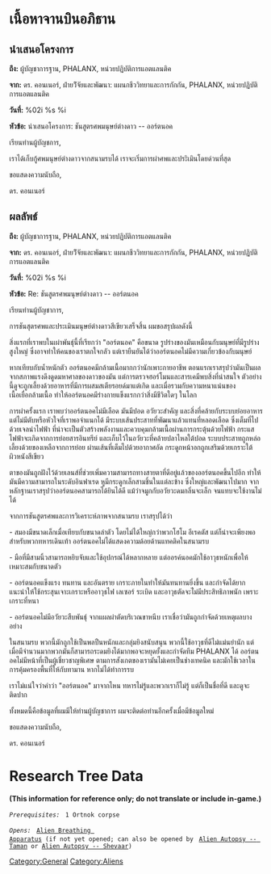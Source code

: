 # เนื้อหาจานบินอภิธาน

## นำเสนอโครงการ

**ถึง:** ผู้บัญชาการฐาน, PHALANX, หน่วยปฏิบัติการแอตแลนติค

**จาก:** ดร. คอนเนอร์, ฝ่ายวิัจัยและพัฒนา: แผนกชีววิทยาและการกักกัน, PHALANX,
หน่วยปฏิบัติการแอตแลนติค

**วันที่:** %02i %s %i

**หัวข้อ:** นำเสนอโครงการ: ชันสูตรศพมนุษย์ต่างดาว -- ออร์ตนอค

เรียนท่านผู้บัญชการ,

เราได้เก็บกู้ศพมนุษย์ต่างดาวจากสนามรบได้ เราจะเริ่มการผ่าศพและประิเมินโดยด่วนที่สุด

ขอแสดงความนับถือ,

ดร. คอนเนอร์

## ผลลัพธ์

**ถึง:** ผู้บัญชาการฐาน, PHALANX, หน่วยปฏิบัติการแอตแลนติค

**จาก:** ดร. คอนเนอร์, ฝ่ายวิัจัยและพัฒนา: แผนกชีววิทยาและการกักกัน, PHALANX,
หน่วยปฏิบัติการแอตแลนติค

**วันที่:** %02i %s %i

**หัวข้อ:** Re: ชันสูตรศพมนุษย์ต่างดาว -- ออร์ตนอค

เรียนท่านผู้บัญชาการ,

การชันสุตรศพและประเมินมนุษย์ต่างดาวสีเขียวเสร็จสิ้น ผมขอสรุปผลดังนี้

สิ่งแรกที่เราพบในเผ่าพันธุ์นี้ที่เรียกว่า "ออร์ตนอค" คือขนาด
รูปร่างของมันเหมือนกับมนุษย์ที่มีรูปร่างสูงใหญ่ ซึ่งอาจทำให้คนของเราตกใจกลัว
แต่เรายืนยันได้ว่าออร์ตนอคไม่มีความเกี่ยวข้องกับมนุษย์

หากเทียบกับน้ำหนักตัว ออร์ตนอคมีกล้ามเนื้อมากกว่านักเพาะกายอาชีพ
ตอนแรกเราสรุปว่ามันเป็นผลจากสภาพแรงดึงดูดมหาศาลของดาวของมัน
แต่การตรวจฮอร์โมนและสารเคมีพบสิ่งที่น่าสนใจ
ตัวอย่างนี้ดูจะถูกเลี้ยงด้วยอาหารที่มีการผสมสเตียรอยด์มาแต่เกิด
และเมื่อรวมกับความหนาแน่นของเนื้อเยื่อกล้ามเนื้อ
ทำให้ออร์ตนอคมีร่างกายแข็งแรกกว่าสิ่งมีชีวิตใดๆ ในโลก

การผ่าครั้งแรก เราพบว่าออร์ตนอคไม่มีเลือด มันมีปอด อวัยวะสำคัญ
และสิ่งที่คล้ายกับระบบย่อยอาหาร แต่ไม่มีตับหรือหัวใจที่เราพอจำแนกได้
มีระบบเส้นประสาทที่พัฒนาแล้วแทนที่หลอดเลือด ซึ่งเต็มที่ไปด้วยเจลนำไฟฟ้า
ที่น่าจะเป็นตัวสร้างพลังงานและควบคุมกล้ามเนื้อผ่านการกระตุ้นด้วยไฟฟ้า
กระแสไฟฟ้าจะเกิดจากการย่อยสารอินทรีย์ และเก็บไว้ในอวัยวะที่คล้ายปลาไหลใต้ปอด
ระบบประสาทถูกหล่อเลี้ยงด้วยของเหลือจากการย่อย ผ่านเส้นที่เต็มไปด้วยอากาศอัด
กระดูกหน้าอกถูกเสริมด้วยเกราะใต้ผิวหนังสีเขียว

ตาของมันถูกฝังไว้ด้วยเลนส์ที่ช่วยเพิ่มความสามารถทางสายตาที่ดีอยู่แล้วของออร์ตนอคขึ้นไปอีก
ทำให้มันมีความสามารถในระดับอินฟาเรด หูมีกระดูกเล็กสามชิ้นในแต่ละข้าง
ซึ่งใหญ่และพัฒนาไปมาก จากหลักฐานเราสรุปว่าออร์ตนอคสามารถได้ยินได้ดี
แม้ว่าจมูกกับอวัยวะดมกลิ่นจะเล็ก จนแทบจะใช้งานไม่ได้

จากการชันสูตรศพและการวิเคราะห์ภาพจากสนามรบ เราสรุปได้ว่า

\- สมองมีขนาดเล็กเมื่อเทียบกับขนาดลำตัว โดยไม่ได้ใหญ่กว่าพวกโฮโม อีเรคตัส
แต่ก็น่าจะเพียงพอสำหรับพวกทหารเดินเท้า ออร์ตนอคไม่ได้แสดงความด้อยด้านแทคติคในสนามรบ

\- มือที่มีสามนิ้วสามารถหยิบจับและใช้อุปกรณ์ได้หลากหลาย
แต่ออรค์นอคมักใช้อาวุธหนักเพื่อให้เหมาะสมกับขนาดตัว

\- ออร์ตนอคแข็งแรง ทนทาน และอันตราย เกราะภายในทำให้มันทนทานยิ่งขึ้น และกำจัดได้ยาก
แนะนำให้ใช้กระสุนเจาะเกราะหรืออาวุธไฟ เลเซอร์ ระเบิด และอาวุธตัดจะไ่ม่มีประสิทธิภาพนัก
เพราะเกราะที่หนา

\- ออร์ตนอคไม่มีอวัยวะสืบพันธุ์ จากแผลผ่าตัดบริเวณขาหนีบ
เราเชื่อว่ามันถูกกำจัดด้วยเหตุผลบางอย่าง

ในสนามรบ พวกนี้มักถูกใช้เป็นพลปืนหนักและกลุ่มยิงสนับสนุน พวกนี้ใช้อาวุธที่ดีไม่แม่นยำนัก
แต่เมื่อมีจำนวนมากพวกมันก็สามารถระดมยิงได้มากพอจะหยุดยั้งและกำจัดทีม PHALANX ได้
ออร์ตนอคไม่มีหน้าที่เป็นผู้เชี่ยวชาญพิเศษ ตามการสังเกตของเรามันไม่เคยเป็นช่างเทคนิค
และมักใช้เวลาในการคุ้มครองพื้นที่ให้กับทามาน หากไม่ได้ทำการรบ

เราไม่แน่ใจว่าคำว่า "ออร์ตนอค" มาจากไหน ทหารไม่รู้และพวกเราก็ไม่รู้ แต่ก็เป็นชื่อที่ดี
และดูจะติดปาก

ทั้งหมดนี้คือข้อมูลที่ผมมีให้ท่านผู้บัญชาการ ผมจะติดต่อท่านอีกครั้งเมื่อมีข้อมูลใหม่

ขอแสดงความนับถือ,

ดร. คอนเนอร์

# Research Tree Data

**(This information for reference only; do not translate or include
in-game.)**

*`Prerequisites:`*
` 1 Ortnok corpse`

*`Opens:`*
` `[`Alien Breathing Apparatus`](Research/Alien_Breathing_Apparatus "wikilink")` (if not yet opened; can also be opened by`
` `[`Alien Autopsy -- Taman`](Aliens/Taman "wikilink")` or `[`Alien Autopsy -- Shevaar`](Aliens/Shevaar "wikilink")`)`

[Category:General](Category:General "wikilink")
[Category:Aliens](Category:Aliens "wikilink")